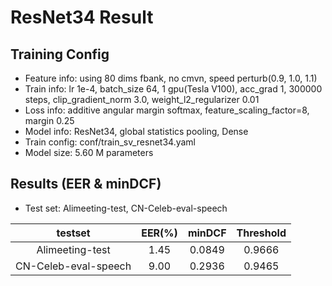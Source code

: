 
# ResNet34 Result

## Training Config
- Feature info: using 80 dims fbank, no cmvn, speed perturb(0.9, 1.0, 1.1)
- Train info: lr 1e-4, batch_size 64, 1 gpu(Tesla V100), acc_grad 1, 300000 steps, clip_gradient_norm 3.0, weight_l2_regularizer 0.01
- Loss info: additive angular margin softmax, feature_scaling_factor=8, margin 0.25
- Model info: ResNet34, global statistics pooling, Dense
- Train config: conf/train_sv_resnet34.yaml
- Model size: 5.60 M parameters

## Results (EER & minDCF)
- Test set: Alimeeting-test, CN-Celeb-eval-speech

|       testset         | EER(%)  |  minDCF | Threshold |
|:---------------------:|:-------:|:-------:| :--------:| 
|    Alimeeting-test    |  1.45   | 0.0849  | 0.9666    |
|  CN-Celeb-eval-speech |  9.00   | 0.2936  | 0.9465    |